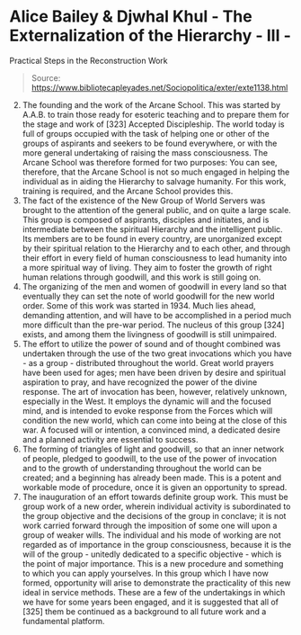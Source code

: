 # Alice Bailey & Djwhal Khul - The Externalization of the Hierarchy - III -
Practical Steps in the Reconstruction Work

> Source: https://www.bibliotecapleyades.net/Sociopolitica/exter/exte1138.html

2. The founding and the work of the Arcane School. This was started by A.A.B. to train those ready for esoteric teaching and to prepare them for the stage and work of [323] Accepted Discipleship. The world today is full of groups occupied with the task of helping one or other of the groups of aspirants and seekers to be found everywhere, or with the more general undertaking of raising the mass consciousness. The Arcane School was therefore formed for two purposes:
You can see, therefore, that the Arcane School is not so much engaged in helping the individual as in aiding the Hierarchy to salvage humanity. For this work, training is required, and the Arcane School provides this.
3. The fact of the existence of the New Group of World Servers was brought to the attention of the general public, and on quite a large scale. This group is composed of aspirants, disciples and initiates, and is intermediate between the spiritual Hierarchy and the intelligent public. Its members are to be found in every country, are unorganized except by their spiritual relation to the Hierarchy and to each other, and through their effort in every field of human consciousness to lead humanity into a more spiritual way of living. They aim to foster the growth of right human relations through goodwill, and this work is still going on.
4. The organizing of the men and women of goodwill in every land so that eventually they can set the note of world goodwill for the new world order. Some of this work was started in 1934. Much lies ahead, demanding attention, and will have to be accomplished in a period much more difficult than the pre-war period. The nucleus of this group [324] exists, and among them the livingness of goodwill is still unimpaired.
5. The effort to utilize the power of sound and of thought combined was undertaken through the use of the two great invocations which you have - as a group - distributed throughout the world. Great world prayers have been used for ages; men have been driven by desire and spiritual aspiration to pray, and have recognized the power of the divine response. The art of invocation has been, however, relatively unknown, especially in the West. It employs the dynamic will and the focused mind, and is intended to evoke response from the Forces which will condition the new world, which can come into being at the close of this war. A focused will or intention, a convinced mind, a dedicated desire and a planned activity are essential to success.
6. The forming of triangles of light and goodwill, so that an inner network of people, pledged to goodwill, to the use of the power of invocation and to the growth of understanding throughout the world can be created; and a beginning has already been made. This is a potent and workable mode of procedure, once it is given an opportunity to spread.
7. The inauguration of an effort towards definite group work. This must be group work of a new order, wherein individual activity is subordinated to the group objective and the decisions of the group in conclave; it is not work carried forward through the imposition of some one will upon a group of weaker wills. The individual and his mode of working are not regarded as of importance in the group consciousness, because it is the will of the group - unitedly dedicated to a specific objective - which is the point of major importance. This is a new procedure and something to which you can apply yourselves. In this group which I have now formed, opportunity will arise to demonstrate the practicality of this new ideal in service methods.
These are a few of the undertakings in which we have for some years been engaged, and it is suggested that all of [325] them be continued as a background to all future work and a fundamental platform.
